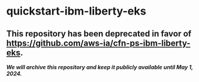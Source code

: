 # quickstart-ibm-liberty-eks 
## This repository has been deprecated in favor of https://github.com/aws-ia/cfn-ps-ibm-liberty-eks. 
***We will archive this repository and keep it publicly available until May 1, 2024.***
